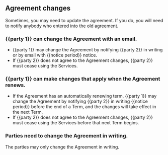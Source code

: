 ## Agreement changes

Sometimes, you may need to update the agreement. If you do, you will need to notify anybody who entered into the old agreement.

### {{party 1}} can change the Agreement with an email.

- {{party 1}} may change the Agreement by notifying {{party 2}} in writing or by email with {{notice period}} notice.
- If {{party 2}} does not agree to the Agreement changes, {{party 2}} must cease using the Services.

### {{party 1}} can make changes that apply when the Agreement renews.

- If the Agreement has an automatically renewing term, {{party 1}} may change the Agreement by notifying {{party 2}} in writing {{notice period}} before the end of a Term, and the changes will take effect in the next Term.
- If {{party 2}} does not agree to the Agreement changes, {{party 2}} must cease using the Services before that next Term begins.

### Parties need to change the Agreement in writing.

The parties may only change the Agreement in writing.
